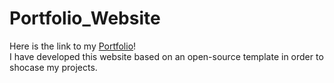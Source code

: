 # Portfolio_Website
Here is the link to my [Portfolio](https://earnestl.github.io/Portfolio_Website/)!  
I have developed this website based on an open-source template in order to shocase my projects.

